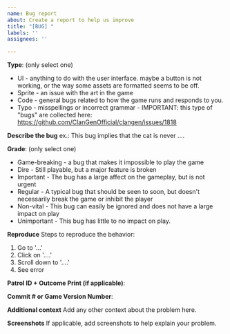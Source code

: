 ```yaml
---
name: Bug report
about: Create a report to help us improve
title: "[BUG] "
labels: ''
assignees: ''

---
```


**Type**: (only select one)
- UI - anything to do with the user interface. maybe a button is not working, or the way some assets are formatted seems to be off. 
- Sprite - an issue with the art in the game
- Code - general bugs related to how the game runs and responds to you. 
- Typo - misspellings or incorrect grammar - IMPORTANT: this type of "bugs" are collected here: https://github.com/ClanGenOfficial/clangen/issues/1818

**Describe the bug**
ex.: This bug implies that the cat is never ....

**Grade**: (only select one)
- Game-breaking - a bug that makes it impossible to play the game
- Dire - Still playable, but a major feature is broken
- Important - The bug has a large affect on the gameplay, but is not urgent
- Regular - A typical bug that should be seen to soon, but doesn't necessarily break the game or inhibit the player
- Non-vital - This bug can easily be ignored and does not have a large impact on play
- Unimportant - This bug has little to no impact on play. 

**Reproduce**
Steps to reproduce the behavior:
1. Go to '...'
2. Click on '....'
3. Scroll down to '....'
4. See error

**Patrol ID + Outcome Print (if applicable)**:

**Commit # or Game Version Number**: 

**Additional context**
Add any other context about the problem here.

**Screenshots**
If applicable, add screenshots to help explain your problem.
